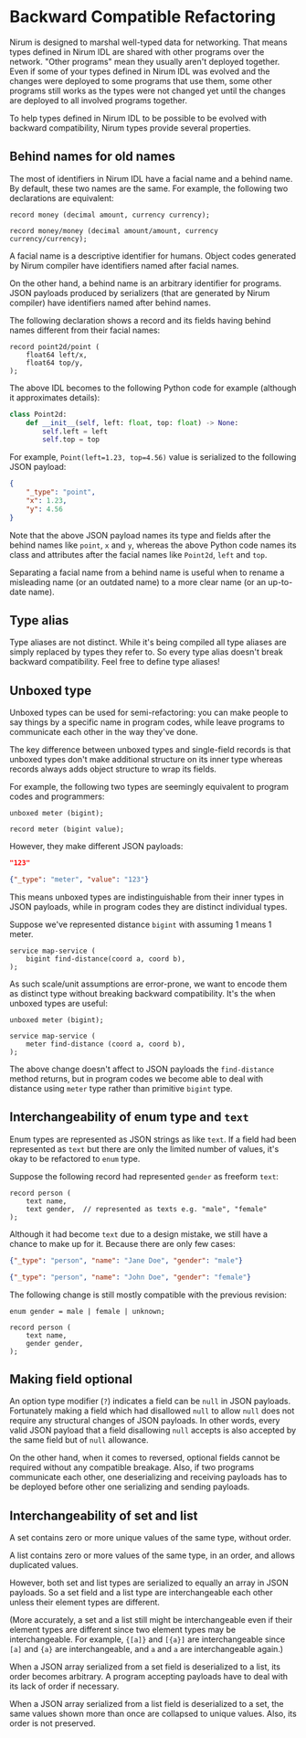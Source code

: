 Backward Compatible Refactoring
===============================

Nirum is designed to marshal well-typed data for networking.  That means types
defined in Nirum IDL are shared with other programs over the network.
"Other programs" mean they usually aren't deployed together.
Even if some of your types defined in Nirum IDL was evolved and the changes
were deployed to some programs that use them, some other programs still works
as the types were not changed yet until the changes are deployed to all involved
programs together.

To help types defined in Nirum IDL to be possible to be evolved with backward
compatibility, Nirum types provide several properties.


Behind names for old names
--------------------------

The most of identifiers in Nirum IDL have a facial name and a behind name.
By default, these two names are the same.  For example, the following two
declarations are equivalent:

    record money (decimal amount, currency currency);

    record money/money (decimal amount/amount, currency currency/currency);

A facial name is a descriptive identifier for humans.  Object codes generated
by Nirum compiler have identifiers named after facial names.

On the other hand, a behind name is an arbitrary identifier for programs.
JSON payloads produced by serializers (that are generated by Nirum compiler)
have identifiers named after behind names.

The following declaration shows a record and its fields having behind names
different from their facial names:

    record point2d/point (
        float64 left/x,
        float64 top/y,
    );

The above IDL becomes to the following Python code for example (although it
approximates details):

~~~ python
class Point2d:
    def __init__(self, left: float, top: float) -> None:
        self.left = left
        self.top = top
~~~

For example, `Point(left=1.23, top=4.56)` value is serialized to the following
JSON payload:

~~~ json
{
    "_type": "point",
    "x": 1.23,
    "y": 4.56
}
~~~

Note that the above JSON payload names its type and fields after the behind
names like `point`, `x` and `y`, whereas the above Python code names its class
and attributes after the facial names like `Point2d`, `left` and `top`.

Separating a facial name from a behind name is useful when to rename
a misleading name (or an outdated name) to a more clear name (or an up-to-date
name).


Type alias
----------

Type aliases are not distinct.  While it's being compiled all type aliases are
simply replaced by types they refer to.  So every type alias doesn't break
backward compatibility.  Feel free to define type aliases!


Unboxed type
------------

Unboxed types can be used for semi-refactoring: you can make people to say
things by a specific name in program codes, while leave programs to communicate
each other in the way they've done.

The key difference between unboxed types and single-field records is that
unboxed types don't make additional structure on its inner type whereas
records always adds object structure to wrap its fields.

For example, the following two types are seemingly equivalent to program codes
and programmers:

    unboxed meter (bigint);

    record meter (bigint value);

However, they make different JSON payloads:

~~~ json
"123"
~~~

~~~ json
{"_type": "meter", "value": "123"}
~~~

This means unboxed types are indistinguishable from their inner types in JSON
payloads, while in program codes they are distinct individual types.

Suppose we've represented distance `bigint` with assuming 1 means 1 meter.

    service map-service (
        bigint find-distance(coord a, coord b),
    );

As such scale/unit assumptions are error-prone, we want to encode them
as distinct type without breaking backward compatibility.  It's the when
unboxed types are useful:

    unboxed meter (bigint);

    service map-service (
        meter find-distance (coord a, coord b),
    );

The above change doesn't affect to JSON payloads the `find-distance` method
returns, but in program codes we become able to deal with distance using `meter`
type rather than primitive `bigint` type.


Interchangeability of enum type and `text`
------------------------------------------

Enum types are represented as JSON strings as like `text`.  If a field had been
represented as `text` but there are only the limited number of values, it's
okay to be refactored to `enum` type.

Suppose the following record had represented `gender` as freeform `text`:

    record person (
        text name,
        text gender,  // represented as texts e.g. "male", "female"
    );

Although it had become `text` due to a design mistake, we still have a chance
to make up for it.  Because there are only few cases:

~~~ json
{"_type": "person", "name": "Jane Doe", "gender": "male"}
~~~

~~~ json
{"_type": "person", "name": "John Doe", "gender": "female"}
~~~

The following change is still mostly compatible with the previous revision:

    enum gender = male | female | unknown;

    record person (
        text name,
        gender gender,
    );


Making field optional
---------------------

An option type modifier (`?`) indicates a field can be `null` in JSON payloads.
Fortunately making a field which had disallowed `null` to allow `null` does not
require any structural changes of JSON payloads.  In other words, every valid
JSON payload that a field disallowing `null` accepts is also accepted by
the same field but of `null` allowance.

On the other hand, when it comes to reversed, optional fields cannot be
required without any compatible breakage.  Also, if two programs communicate
each other, one deserializing and receiving payloads has to be deployed before
other one serializing and sending payloads.


Interchangeability of set and list
----------------------------------

A set contains zero or more unique values of the same type, without order.

A list contains zero or more values of the same type, in an order, and allows
duplicated values.

However, both set and list types are serialized to equally an array in JSON
payloads.  So a set field and a list type are interchangeable each other
unless their element types are different.

(More accurately, a set and a list still might be interchangeable even if
their element types are different since two element types may be
interchangeable.  For example, `{[a]}` and `[{a}]` are interchangeable since
`[a]` and `{a}` are interchangeable, and `a` and `a` are interchangeable again.)

When a JSON array serialized from a set field is deserialized to a list,
its order becomes arbitrary.  A program accepting payloads have to deal with
its lack of order if necessary.

When a JSON array serialized from a list field is deserialized to a set,
the same values shown more than once are collapsed to unique values.
Also, its order is not preserved.
